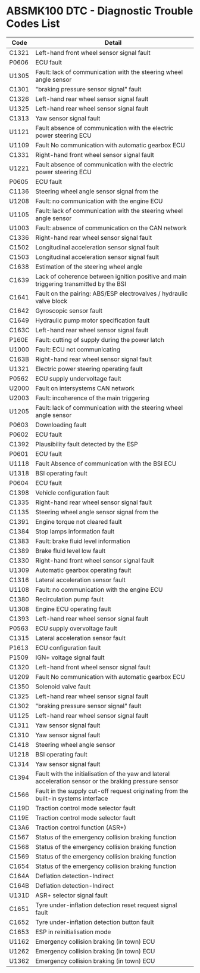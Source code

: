 # ABSMK100 DTC - Diagnostic Trouble Codes List

| Code | Detail |
| - | - |
| C1321 | Left-hand front wheel sensor signal fault |
| P0606 | ECU fault |
| U1305 | Fault: lack of communication with the steering wheel angle sensor |
| C1301 | "braking pressure sensor signal" fault |
| C1326 | Left-hand rear wheel sensor signal fault |
| U1325 | Left-hand rear wheel sensor signal fault |
| C1313 | Yaw sensor signal fault |
| U1121 | Fault absence of communication with the electric power steering ECU |
| U1109 | Fault No communication with automatic gearbox ECU |
| C1331 | Right-hand front wheel sensor signal fault |
| U1221 | Fault absence of communication with the electric power steering ECU |
| P0605 | ECU fault |
| C1136 | Steering wheel angle sensor signal from the |
| U1208 | Fault: no communication with the engine ECU |
| U1105 | Fault: lack of communication with the steering wheel angle sensor |
| U1003 | Fault: absence of communication on the CAN network |
| C1336 | Right-hand rear wheel sensor signal fault |
| C1502 | Longitudinal acceleration sensor signal fault |
| C1503 | Longitudinal acceleration sensor signal fault |
| C1638 | Estimation of the steering wheel angle |
| C1639 | Lack of coherence between ignition positive and main triggering transmitted by the BSI |
| C1641 | Fault on the pairing: ABS/ESP electrovalves / hydraulic valve block |
| C1642 | Gyroscopic sensor fault |
| C1649 | Hydraulic pump motor specification fault |
| C163C | Left-hand rear wheel sensor signal fault |
| P160E | Fault: cutting of supply during the power latch |
| U1000 | Fault: ECU not communicating |
| C163B | Right-hand rear wheel sensor signal fault |
| U1321 | Electric power steering operating fault |
| P0562 | ECU supply undervoltage fault |
| U2000 | Fault on intersystems CAN network |
| U2003 | Fault: incoherence of the main triggering |
| U1205 | Fault: lack of communication with the steering wheel angle sensor |
| P0603 | Downloading fault |
| P0602 | ECU fault |
| C1392 | Plausibility fault detected by the ESP |
| P0601 | ECU fault |
| U1118 | Fault Absence of communication with the BSI ECU |
| U1318 | BSI operating fault |
| P0604 | ECU fault |
| C1398 | Vehicle configuration fault |
| C1335 | Right-hand rear wheel sensor signal fault |
| C1135 | Steering wheel angle sensor signal from the |
| C1391 | Engine torque not cleared fault |
| C1384 | Stop lamps information fault |
| C1383 | Fault: brake fluid level information |
| C1389 | Brake fluid level low fault |
| C1330 | Right-hand front wheel sensor signal fault |
| U1309 | Automatic gearbox operating fault |
| C1316 | Lateral acceleration sensor fault |
| U1108 | Fault: no communication with the engine ECU |
| C1380 | Recirculation pump fault |
| U1308 | Engine ECU operating fault |
| C1393 | Left-hand rear wheel sensor signal fault |
| P0563 | ECU supply overvoltage fault |
| C1315 | Lateral acceleration sensor fault |
| P1613 | ECU configuration fault |
| P1509 | IGN+ voltage signal fault |
| C1320 | Left-hand front wheel sensor signal fault |
| U1209 | Fault No communication with automatic gearbox ECU |
| C1350 | Solenoid valve fault |
| C1325 | Left-hand rear wheel sensor signal fault |
| C1302 | "braking pressure sensor signal" fault |
| U1125 | Left-hand rear wheel sensor signal fault |
| C1311 | Yaw sensor signal fault |
| C1310 | Yaw sensor signal fault |
| C1418 | Steering wheel angle sensor |
| U1218 | BSI operating fault |
| C1314 | Yaw sensor signal fault |
| C1394 | Fault with the initialisation of the yaw and lateral acceleration sensor or the braking pressure sensor |
| C1566 | Fault in the supply cut-off request originating from the built-in systems interface |
| C119D | Traction control mode selector fault |
| C119E | Traction control mode selector fault |
| C13A6 | Traction control function (ASR+) |
| C1567 | Status of the emergency collision braking function |
| C1568 | Status of the emergency collision braking function |
| C1569 | Status of the emergency collision braking function |
| C1654 | Status of the emergency collision braking function |
| C164A | Deflation detection-Indirect |
| C164B | Deflation detection-Indirect |
| U131D | ASR+ selector signal fault |
| C1651 | Tyre under-inflation detection reset request signal fault |
| C1652 | Tyre under-inflation detection button fault |
| C1653 | ESP in reinitialisation mode |
| U1162 | Emergency collision braking (in town) ECU |
| U1262 | Emergency collision braking (in town) ECU |
| U1362 | Emergency collision braking (in town) ECU |
